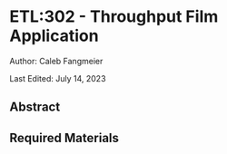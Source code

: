 # ETL:302 - Throughput Film Application

Author: Caleb Fangmeier

Last Edited: July 14, 2023

## Abstract


## Required Materials

